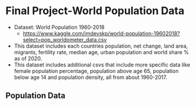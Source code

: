 # Final Project-World Population Data
- Dataset: World Population 1960-2018
  - https://www.kaggle.com/imdevskp/world-population-19602018?select=pop_worldometer_data.csv
- This dataset includes each countries population, net change, land area, migrants, fertility rate, median age, urban population and world share % as of 2020.
- This dataset includes additional csvs that include more specific data like female population percentage, population above age 65, population below age 14 and population density, all from about 1960-2017.

## Population Data


 

